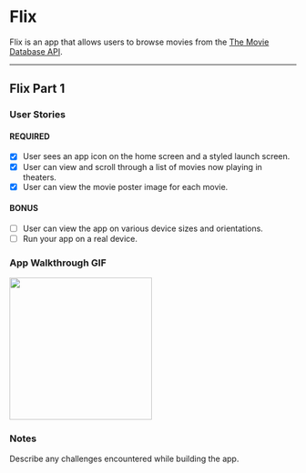 # Flix

Flix is an app that allows users to browse movies from the [The Movie Database API](http://docs.themoviedb.apiary.io/#).

---

## Flix Part 1

### User Stories

#### REQUIRED 
- [x] User sees an app icon on the home screen and a styled launch screen.
- [x] User can view and scroll through a list of movies now playing in theaters.
- [x] User can view the movie poster image for each movie.

#### BONUS
- [ ] User can view the app on various device sizes and orientations.
- [ ] Run your app on a real device.

### App Walkthrough GIF

<img src="http://g.recordit.co/KqpAZL42xj.gif" width=250><br>

### Notes
Describe any challenges encountered while building the app.

